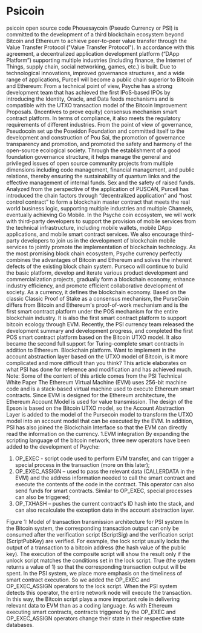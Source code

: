 # Psicoin
psicoin open source code
Phouesaycoin (Pseudo Currency or PSI) is committed to the development of a third blockchain ecosystem beyond Bitcoin and Ethereum to achieve peer-to-peer value transfer through the Value Transfer Protocol ("Value Transfer Protocol"). In accordance with this agreement, a decentralized application development platform (“DApp Platform”) supporting multiple industries (including finance, the Internet of Things, supply chain, social networking, games, etc.) is built. Due to technological innovations, improved governance structures, and a wide range of applications, Purcell will become a public chain superior to Bitcoin and Ethereum:
From a technical point of view, Psyche has a strong development team that has achieved the first IPoS-based IPOs by introducing the Identity, Oracle, and Data feeds mechanisms and is compatible with the UTXO transaction model of the Bitcoin Improvement Proposals. (Incentives to prove equity) consensus mechanism smart contract platform. In terms of compliance, it also meets the regulatory requirements of different industries.
From the point of view of governance, Pseudocoin set up the Poseidon Foundation and committed itself to the development and construction of Pou Sai, the promotion of governance transparency and promotion, and promoted the safety and harmony of the open-source ecological society. Through the establishment of a good foundation governance structure, it helps manage the general and privileged issues of open source community projects from multiple dimensions including code management, financial management, and public relations, thereby ensuring the sustainability of quantum links and the effective management of internal funds. Sex and the safety of raised funds.
Analyzed from the perspective of the application of PUSCAN, Purcell has introduced the chain factors through “decentralized application” and “host control contract” to form a blockchain master contract that meets the real world business logic, supporting multiple industries and multiple Channels, eventually achieving Go Mobile. In the Psyche coin ecosystem, we will work with third-party developers to support the provision of mobile services from the technical infrastructure, including mobile wallets, mobile DApp applications, and mobile smart contract services. We also encourage third-party developers to join us in the development of blockchain mobile services to jointly promote the implementation of blockchain technology. As the most promising block chain ecosystem, Psyche currency perfectly combines the advantages of Bitcoin and Ethereum and solves the inherent defects of the existing block chain system. Purseco will continue to build the basic platform, develop and iterate various product development and commercialization projects, gradually form a blockchain economy, enhance industry efficiency, and promote efficient collaborative development of society. As a currency, it defines the blockchain economy.
Based on the classic Classic Proof of Stake as a consensus mechanism, the PurseCoin differs from Bitcoin and Ethereum's proof-of-work mechanism and is the first smart contract platform under the POS mechanism for the entire blockchain industry. It is also the first smart contract platform to support bitcoin ecology through EVM.
Recently, the PSI currency team released the development summary and development progress, and completed the first POS smart contract platform based on the Bitcoin UTXO model. It also became the second full support for Turing-complete smart contracts in addition to Ethereum. Blockchain platform. Want to implement in the account abstraction layer based on the UTXO model of Bitcoin, is it more complicated and more difficult than you think? This article elaborates on what PSI has done for reference and modification and has achieved much.
Note: Some of the content of this article comes from the PSI Technical White Paper
The Ethereum Virtual Machine (EVM) uses 256-bit machine code and is a stack-based virtual machine used to execute Ethereum smart contracts. Since EVM is designed for the Ethereum architecture, the Ethereum Account Model is used for value transmission. The design of the Epson is based on the Bitcoin UTXO model, so the Account Abstraction Layer is added to the model of the Pursecoin model to transform the UTXO model into an account model that can be executed by the EVM. In addition, PSI has also joined the Blockchain Interface so that the EVM can directly read the information on the currency.
1.EVM integration
By expanding the scripting language of the bitcoin network, three new operators have been added to the development of Psyche:
1. OP_EXEC - script code used to perform EVM transfer, and can trigger a special process in the transaction (more on this later);
2. OP_EXEC_ASSIGN – used to pass the relevant data (CALLERDATA in the EVM) and the address information needed to call the smart contract and execute the contents of the code in the contract. This operator can also send funds for smart contracts. Similar to OP_EXEC, special processes can also be triggered;
3. OP_TXHASH – pushes the current contract's ID hash into the stack, and can also recalculate the exception data in the account abstraction layer.

Figure 1: Model of transaction transmission architecture for PSI system
In the Bitcoin system, the corresponding transaction output can only be consumed after the verification script (ScriptSig) and the verification script (ScriptPubKey) are verified. For example, the lock script usually locks the output of a transaction to a bitcoin address (the hash value of the public key). The execution of the composite script will show the result only if the unlock script matches the conditions set in the lock script. True (the system returns a value of 1) so that the corresponding transaction output will be spent.
In the PSI system, we place more emphasis on the timeliness of smart contract execution. So we added the OP_EXEC and OP_EXEC_ASSIGN operators to the lock script. When the PSI system detects this operator, the entire network node will execute the transaction. In this way, the Bitcoin script plays a more important role in delivering relevant data to EVM than as a coding language. As with Ethereum executing smart contracts, contracts triggered by the OP_EXEC and OP_EXEC_ASSIGN operators change their state in their respective state databases.
